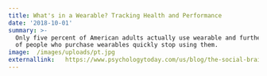 ```yaml
---
title: What's in a Wearable? Tracking Health and Performance
date: '2018-10-01'
summary: >-
  Only five percent of American adults actually use wearable and further, half
  of people who purchase wearables quickly stop using them. 
image:  /images/uploads/pt.jpg
externallink:   https://www.psychologytoday.com/us/blog/the-social-brain/201810/whats-in-wearable-tracking-health-and-performance
---
```


